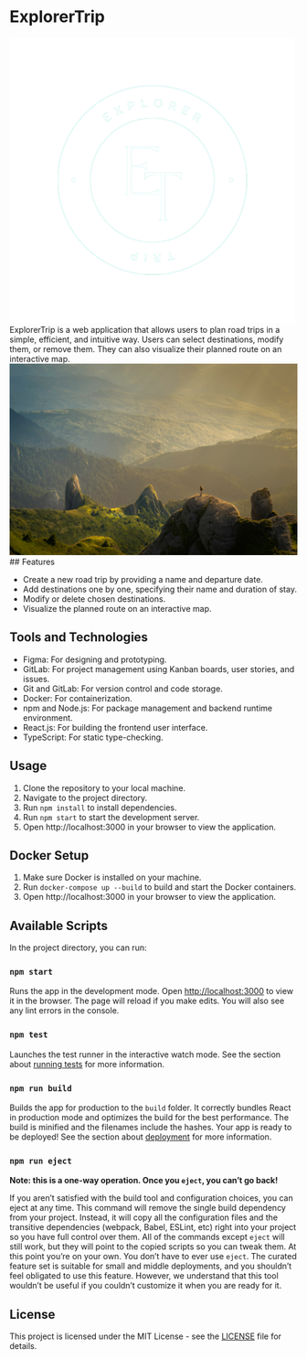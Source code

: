 # ExplorerTrip



 
 <img src="./public/appLogo.png" alt="Application logo">
ExplorerTrip is a web application that allows users to plan road trips in a simple, efficient, and intuitive way. Users can select destinations, modify them, or remove them. They can also visualize their planned route on an interactive map.
<img src="./public/verdantLandScapePicture.jpg" alt="verdantLandScapePicture">
## Features

- Create a new road trip by providing a name and departure date.
- Add destinations one by one, specifying their name and duration of stay.
- Modify or delete chosen destinations.
- Visualize the planned route on an interactive map.

## Tools and Technologies

- Figma: For designing and prototyping.
- GitLab: For project management using Kanban boards, user stories, and issues.
- Git and GitLab: For version control and code storage.
- Docker: For containerization.
- npm and Node.js: For package management and backend runtime environment.
- React.js: For building the frontend user interface.
- TypeScript: For static type-checking.

## Usage

1. Clone the repository to your local machine.
2. Navigate to the project directory.
3. Run `npm install` to install dependencies.
4. Run `npm start` to start the development server.
5. Open http://localhost:3000 in your browser to view the application.

## Docker Setup

1. Make sure Docker is installed on your machine.
2. Run `docker-compose up --build` to build and start the Docker containers.
3. Open http://localhost:3000 in your browser to view the application.

## Available Scripts

In the project directory, you can run:

### `npm start`

Runs the app in the development mode.
Open [http://localhost:3000](http://localhost:3000) to view it in the browser.
The page will reload if you make edits.
You will also see any lint errors in the console.

### `npm test`

Launches the test runner in the interactive watch mode.
See the section about [running tests](https://facebook.github.io/create-react-app/docs/running-tests) for more information.

### `npm run build`

Builds the app for production to the `build` folder.
It correctly bundles React in production mode and optimizes the build for the best performance.
The build is minified and the filenames include the hashes.
Your app is ready to be deployed!
See the section about [deployment](https://facebook.github.io/create-react-app/docs/deployment) for more information.

### `npm run eject`

**Note: this is a one-way operation. Once you `eject`, you can’t go back!**

If you aren’t satisfied with the build tool and configuration choices, you can eject at any time. This command will remove the single build dependency from your project.
Instead, it will copy all the configuration files and the transitive dependencies (webpack, Babel, ESLint, etc) right into your project so you have full control over them. All of the commands except `eject` will still work, but they will point to the copied scripts so you can tweak them. At this point you’re on your own.
You don’t have to ever use `eject`. The curated feature set is suitable for small and middle deployments, and you shouldn’t feel obligated to use this feature. However, we understand that this tool wouldn’t be useful if you couldn’t customize it when you are ready for it.

## License

This project is licensed under the MIT License - see the [LICENSE](LICENSE) file for details.
